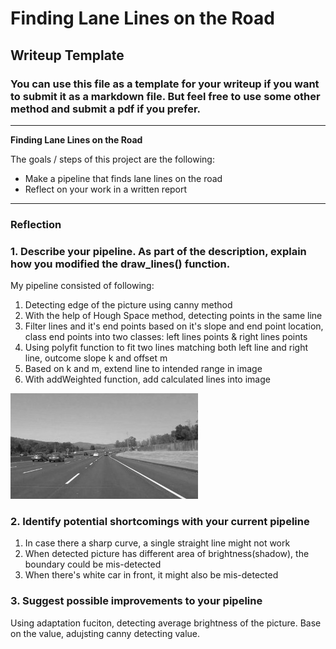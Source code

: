 # **Finding Lane Lines on the Road** 

## Writeup Template

### You can use this file as a template for your writeup if you want to submit it as a markdown file. But feel free to use some other method and submit a pdf if you prefer.

---

**Finding Lane Lines on the Road**

The goals / steps of this project are the following:
* Make a pipeline that finds lane lines on the road
* Reflect on your work in a written report


[//]: # (Image References)

[image1]: ./examples/grayscale.jpg "Grayscale"

---

### Reflection

### 1. Describe your pipeline. As part of the description, explain how you modified the draw_lines() function.

My pipeline consisted of following: 

1. Detecting edge of the picture using canny method
2. With the help of Hough Space method, detecting points in the same line
3. Filter lines and it's end points based on it's slope and end point location, class end points into two classes: left lines points & right lines points
4. Using polyfit function to fit two lines matching both left line and right line, outcome slope k and offset m
5. Based on k and m, extend line to intended range in image
6. With addWeighted function, add calculated lines into image


![alt text][image1]


### 2. Identify potential shortcomings with your current pipeline

1. In case there a sharp curve, a single straight line might not work
2. When detected picture has different area of brightness(shadow), the boundary could be mis-detected
3. When there's white car in front, it might also be mis-detected


### 3. Suggest possible improvements to your pipeline

Using adaptation fuciton, detecting average brightness of the picture. Base on the value, adujsting canny detecting value. 
